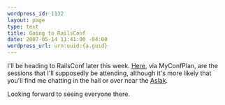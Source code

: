 ```yaml
--- 
wordpress_id: 1132
layout: page
type: text
title: Going to RailsConf
date: 2007-05-14 11:41:00 -04:00
wordpress_url: urn:uuid:{a.guid}
---
```

<p>I'll be heading to RailsConf later this week.  <a href="http://myconfplan.com/users/kschrader/conferences/RailsConf2007">Here</a>, via MyConfPlan, are the sessions that I'll supposedly be attending, although it's more likely that you'll find me chatting in the hall or over near the <a href="http://blog.aslakhellesoy.com/">Aslak</a>.</p>

<p>Looking forward to seeing everyone there.</p>
